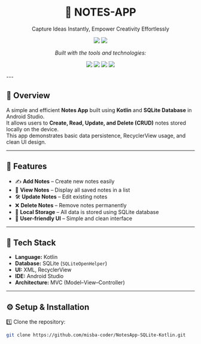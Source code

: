 <h1 align="center">📝 NOTES-APP</h1>

<p align="center">Capture Ideas Instantly, Empower Creativity Effortlessly</p>



<p align="center">
  <img src="https://img.shields.io/github/languages/top/misba-coder/NotesApp?color=blue&style=for-the-badge" />
  <img src="https://img.shields.io/github/languages/count/misba-coder/NotesApp?style=for-the-badge" />
</p>



<p align="center">
  <em>Built with the tools and technologies:</em>
</p>

<p align="center">
  <img src="https://img.shields.io/badge/Gradle-02303A?style=for-the-badge&logo=gradle&logoColor=white" />
  <img src="https://img.shields.io/badge/XML-005C84?style=for-the-badge&logo=xml&logoColor=white" />
  <img src="https://img.shields.io/badge/Android%20Studio-3DDC84?style=for-the-badge&logo=androidstudio&logoColor=white" />
  <img src="https://img.shields.io/badge/Kotlin-7F52FF?style=for-the-badge&logo=kotlin&logoColor=white" />
</p>
---

## 📱 Overview
A simple and efficient **Notes App** built using **Kotlin** and **SQLite Database** in Android Studio.  
It allows users to **Create, Read, Update, and Delete (CRUD)** notes stored locally on the device.  
This app demonstrates basic data persistence, RecyclerView usage, and clean UI design.

---

## 🚀 Features
- ✍️ **Add Notes** – Create new notes easily  
- 📖 **View Notes** – Display all saved notes in a list  
- 🛠️ **Update Notes** – Edit existing notes  
- ❌ **Delete Notes** – Remove notes permanently  
- 💾 **Local Storage** – All data is stored using SQLite database  
- 🎨 **User-friendly UI** – Simple and clean interface  

---

## 🧰 Tech Stack
- **Language:** Kotlin  
- **Database:** SQLite (`SQLiteOpenHelper`)  
- **UI:** XML, RecyclerView  
- **IDE:** Android Studio  
- **Architecture:** MVC (Model–View–Controller)

---

## ⚙️ Setup & Installation

1️⃣ Clone the repository:
```bash
git clone https://github.com/misba-coder/NotesApp-SQLite-Kotlin.git
